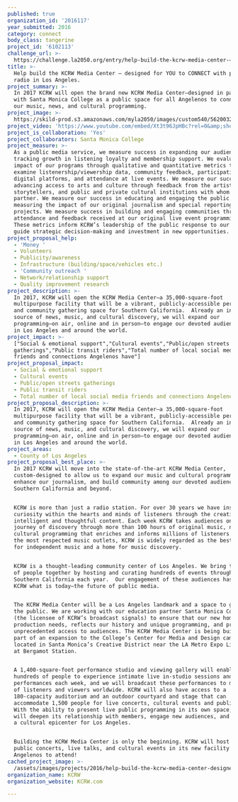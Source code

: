 ```yaml
---
published: true
organization_id: '2016117'
year_submitted: 2016
category: connect
body_class: tangerine
project_id: '6102113'
challenge_url: >-
  https://challenge.la2050.org/entry/help-build-the-kcrw-media-center-—-designed-for-you-to-connect-with-public-radio-in-los-angeles
title: >-
  Help build the KCRW Media Center — designed for YOU to CONNECT with public
  radio in Los Angeles.
project_summary: >-
  In 2017 KCRW will open the brand new KCRW Media Center—designed in partnership
  with Santa Monica College as a public space for all Angelenos to connect with
  our music, news, and cultural programming.
project_image: >-
  https://skild-prod.s3.amazonaws.com/myla2050/images/custom540/5620032535741-team91.jpg
project_video: 'https://www.youtube.com/embed/Xt3t96JpHBc?rel=0&amp;showinfo=0'
project_is_collaboration: 'Yes'
project_collaborators: Santa Monica College
project_measure: >-
  As a public media service, we measure success in expanding our audience by
  tracking growth in listening loyalty and membership support. We evaluate the
  impact of our programs through qualitative and quantitative metrics that
  examine listenership/viewership data, community feedback, participation via
  digital platforms, and attendance at live events. We measure our success in
  advancing access to arts and culture through feedback from the artists,
  storytellers, and public and private cultural institutions with whom we
  partner. We measure our success in educating and engaging the public by
  measuring the impact of our original journalism and special reporting
  projects. We measure success in building and engaging communities through the
  attendance and feedback received at our original live event programming. 
  These metrics inform KCRW’s leadership of the public response to our work and
  guide strategic decision-making and investment in new opportunities.
project_proposal_help:
  - 'Money '
  - Volunteers
  - Publicity/awareness
  - Infrastructure (building/space/vehicles etc.)
  - 'Community outreach '
  - Network/relationship support
  - Quality improvement research
project_description: >-
  In 2017, KCRW will open the KCRW Media Center—a 35,000-square-foot
  multipurpose facility that will be a vibrant, publicly-accessible performance
  and community gathering space for Southern California.  Already an influential
  source of news, music, and cultural discovery, we will expand our
  programming—on air, online and in person—to engage our devoted audiences here
  in Los Angeles and around the world.
project_impact: >-
  ["Social & emotional support","Cultural events","Public/open streets
  gatherings","Public transit riders","Total number of local social media
  friends and connections Angelenos have"]
project_proposal_impact:
  - Social & emotional support
  - Cultural events
  - Public/open streets gatherings
  - Public transit riders
  - Total number of local social media friends and connections Angelenos have
project_proposal_description: >-
  In 2017, KCRW will open the KCRW Media Center—a 35,000-square-foot
  multipurpose facility that will be a vibrant, publicly-accessible performance
  and community gathering space for Southern California.  Already an influential
  source of news, music, and cultural discovery, we will expand our
  programming—on air, online and in person—to engage our devoted audiences here
  in Los Angeles and around the world.
project_areas:
  - County of Los Angeles
project_proposal_best_place: >-
  In 2017 KCRW will move into the state-of-the-art KCRW Media Center,
  custom-designed to allow us to expand our music and cultural programming,
  enhance our journalism, and build community among our devoted audiences in
  Southern California and beyond.


  KCRW is more than just a radio station. For over 30 years we have inspired
  curiosity within the hearts and minds of listeners through the creation of
  intelligent and thoughtful content. Each week KCRW takes audiences on a shared
  journey of discovery through more than 100 hours of original music, news, and
  cultural programming that enriches and informs millions of listeners.  One of
  the most respected music outlets, KCRW is widely regarded as the best source
  for independent music and a home for music discovery.


  KCRW is a thought-leading community center of Los Angeles. We bring thousands
  of people together by hosting and curating hundreds of events throughout
  Southern California each year.  Our engagement of these audiences has made
  KCRW what is today—the future of public media.


  The KCRW Media Center will be a Los Angeles landmark and a space to galvanize
  the public. We are working with our education partner Santa Monica College
  (the licensee of KCRW’s broadcast signals) to ensure that our new home meets
  production needs, reflects our history and unique programming, and provides
  unprecedented access to audiences. The KCRW Media Center is being built as
  part of an expansion to the College’s Center for Media and Design campus,
  located in Santa Monica’s Creative District near the LA Metro Expo Line stop
  at Bergamot Station.  


  A 1,400-square-foot performance studio and viewing gallery will enable
  hundreds of people to experience intimate live in-studio sessions and
  performances each week, and we will broadcast these performances to millions
  of listeners and viewers worldwide. KCRW will also have access to a
  180-capacity auditorium and an outdoor courtyard and stage that can
  accommodate 1,500 people for live concerts, cultural events and public forums.
  With the ability to present live public programming in its own space, KCRW
  will deepen its relationship with members, engage new audiences, and serve as
  a cultural epicenter for Los Angeles.


  Building the KCRW Media Center is only the beginning. KCRW will host free,
  public concerts, live talks, and cultural events in its new facility for all
  Angelenos to attend!
cached_project_image: >-
  /assets/images/projects/2016/help-build-the-kcrw-media-center-designed-for-you-to-connect-with-public-radio-in-los-angeles/skild-prod.s3.amazonaws.com/myla2050/images/custom540/5620032535741-team91.jpg
organization_name: KCRW
organization_website: KCRW.com

---
```

